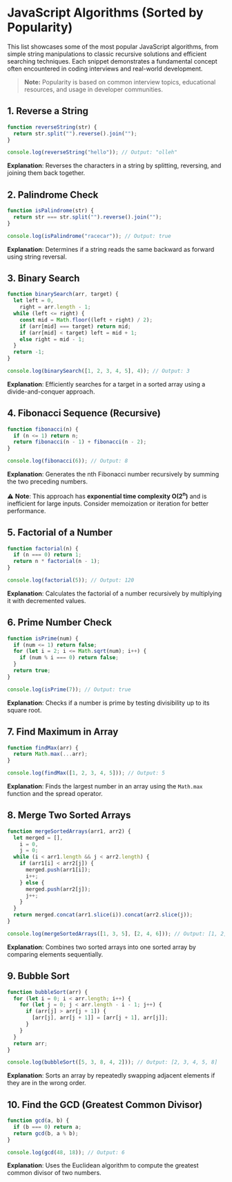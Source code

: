 # JavaScript Algorithms (Sorted by Popularity)

This list showcases some of the most popular JavaScript algorithms, from simple string manipulations to classic recursive solutions and efficient searching techniques. Each snippet demonstrates a fundamental concept often encountered in coding interviews and real-world development.

> **Note:** Popularity is based on common interview topics, educational resources, and usage in developer communities.

## 1. Reverse a String

```js
function reverseString(str) {
  return str.split("").reverse().join("");
}

console.log(reverseString("hello")); // Output: "olleh"
```

**Explanation**: Reverses the characters in a string by splitting, reversing, and joining them back together.

## 2. Palindrome Check

```js
function isPalindrome(str) {
  return str === str.split("").reverse().join("");
}

console.log(isPalindrome("racecar")); // Output: true
```

**Explanation**: Determines if a string reads the same backward as forward using string reversal.

## 3. Binary Search

```js
function binarySearch(arr, target) {
  let left = 0,
    right = arr.length - 1;
  while (left <= right) {
    const mid = Math.floor((left + right) / 2);
    if (arr[mid] === target) return mid;
    if (arr[mid] < target) left = mid + 1;
    else right = mid - 1;
  }
  return -1;
}

console.log(binarySearch([1, 2, 3, 4, 5], 4)); // Output: 3
```

**Explanation**: Efficiently searches for a target in a sorted array using a divide-and-conquer approach.

## 4. Fibonacci Sequence (Recursive)

```js
function fibonacci(n) {
  if (n <= 1) return n;
  return fibonacci(n - 1) + fibonacci(n - 2);
}

console.log(fibonacci(6)); // Output: 8
```

**Explanation**: Generates the nth Fibonacci number recursively by summing the two preceding numbers.

⚠️ **Note**: This approach has **exponential time complexity O(2<sup>n</sup>)** and is inefficient for large inputs. Consider memoization or iteration for better performance.

## 5. Factorial of a Number

```js
function factorial(n) {
  if (n === 0) return 1;
  return n * factorial(n - 1);
}

console.log(factorial(5)); // Output: 120
```

**Explanation**: Calculates the factorial of a number recursively by multiplying it with decremented values.

## 6. Prime Number Check

```js
function isPrime(num) {
  if (num <= 1) return false;
  for (let i = 2; i <= Math.sqrt(num); i++) {
    if (num % i === 0) return false;
  }
  return true;
}

console.log(isPrime(7)); // Output: true
```

**Explanation**: Checks if a number is prime by testing divisibility up to its square root.

## 7. Find Maximum in Array

```js
function findMax(arr) {
  return Math.max(...arr);
}

console.log(findMax([1, 2, 3, 4, 5])); // Output: 5
```

**Explanation**: Finds the largest number in an array using the `Math.max` function and the spread operator.

## 8. Merge Two Sorted Arrays

```js
function mergeSortedArrays(arr1, arr2) {
  let merged = [],
    i = 0,
    j = 0;
  while (i < arr1.length && j < arr2.length) {
    if (arr1[i] < arr2[j]) {
      merged.push(arr1[i]);
      i++;
    } else {
      merged.push(arr2[j]);
      j++;
    }
  }
  return merged.concat(arr1.slice(i)).concat(arr2.slice(j));
}

console.log(mergeSortedArrays([1, 3, 5], [2, 4, 6])); // Output: [1, 2, 3, 4, 5, 6]
```

**Explanation**: Combines two sorted arrays into one sorted array by comparing elements sequentially.

## 9. Bubble Sort

```js
function bubbleSort(arr) {
  for (let i = 0; i < arr.length; i++) {
    for (let j = 0; j < arr.length - i - 1; j++) {
      if (arr[j] > arr[j + 1]) {
        [arr[j], arr[j + 1]] = [arr[j + 1], arr[j]];
      }
    }
  }
  return arr;
}

console.log(bubbleSort([5, 3, 8, 4, 2])); // Output: [2, 3, 4, 5, 8]
```

**Explanation**: Sorts an array by repeatedly swapping adjacent elements if they are in the wrong order.

## 10. Find the GCD (Greatest Common Divisor)

```js
function gcd(a, b) {
  if (b === 0) return a;
  return gcd(b, a % b);
}

console.log(gcd(48, 18)); // Output: 6
```

**Explanation**: Uses the Euclidean algorithm to compute the greatest common divisor of two numbers.
